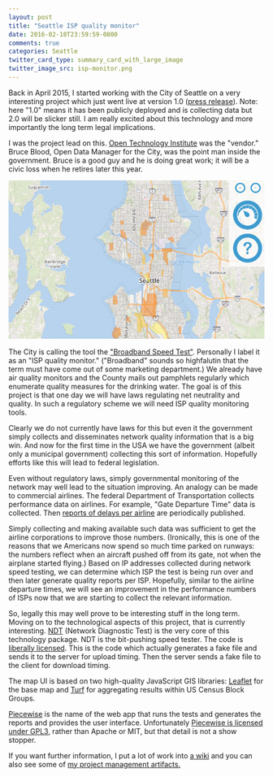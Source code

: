 ```yaml
---
layout: post
title: "Seattle ISP quality monitor"
date: 2016-02-18T23:59:59-0800
comments: true
categories: Seattle
twitter_card_type: summary_card_with_large_image
twitter_image_src: isp-monitor.png
---
```

Back in April 2015, I started working with the City of Seattle on a very interesting project which just went live at version 1.0 ([press release](https://www.newamerica.org/oti/seattle-launches-broadband-speed-test-in-partnership-with-oti/)).
Note: here "1.0" means it has been publicly deployed and is collecting data but 2.0 will be slicker still.
I am really excited about this technology and more importantly the long term legal implications.

I was the project lead on this.
[Open Technology Institute](https://www.newamerica.org/oti) was the "vendor."
Bruce Blood, Open Data Manager for the City, was the point man inside the government.
Bruce is a good guy and he is doing great work; it will be a civic loss when he retires later this year.

<a title="ISP quality map" href='http://www.seattle.gov/broadband-speed-test'><img src='isp-monitor.png' class='center' alt="ISP quality map" /></a>

The City is calling the tool the ["Broadband Speed Test"](http://www.seattle.gov/broadband-speed-test).
Personally I label it as an "ISP quality monitor."
("Broadband" sounds so highfalutin that the term must have come out of some marketing department.)
We already have air quality monitors and the County mails out pamphlets regularly which enumerate quality measures for the drinking water.
The goal is of this project is that one day we will have laws regulating net neutrality and quality.
In such a regulatory scheme we will need ISP quality monitoring tools.

Clearly we do not currently have laws for this but even it the government simply collects and disseminates network quality information that is a big win.
And now for the first time in the USA we have the government (albeit only a municipal government) collecting this sort of information.
Hopefully efforts like this will lead to federal legislation.

Even without regulatory laws, simply governmental monitoring of the network may well lead to the situation improving.
An analogy can be made to commercial airlines.
The federal Department of Transportation collects performance data on airlines.
For example, "Gate Departure Time" data is collected.
Then [reports of delays per airline](https://www.rita.dot.gov/bts/sites/rita.dot.gov.bts/files/press_releases/airline_ontime_statistics.html) are periodically published.

Simply collecting and making available such data was sufficient to get the airline corporations to improve those numbers.
(Ironically, this is one of the reasons that we Americans now spend so much time parked on runways: the numbers reflect when an aircraft pushed off from its gate, not when the airplane started flying.)
Based on IP addresses collected during network speed testing, we can determine which ISP the test is being run over and then later generate quality reports per ISP.
Hopefully, similar to the airline departure times, we will see an improvement in the performance numbers of ISPs now that we are starting to collect the relevant information.

So, legally this may well prove to be interesting stuff in the long term. Moving on to the technological aspects of this project, that is currently interesting.
[NDT](http://www.measurementlab.net/tools/ndt/) (Network Diagnostic Test) is the very core of this technology package.
NDT is the bit-pushing speed tester.
The code is [liberally licensed](https://github.com/ndt-project/ndt/blob/master/COPYING).
This is the code which actually generates a fake file and sends it to the server for upload timing.
Then the server sends a fake file to the client for download timing.

The map UI is based on two high-quality JavaScript GIS libraries: [Leaflet](http://leafletjs.com/) for the base map and [Turf](http://turfjs.org/) for aggregating results within US Census Block Groups.

[Piecewise](https://github.com/opentechinstitute/piecewise) is the name of the web app that runs the tests and generates the reports and provides the user interface.
Unfortunately [Piecewise is licensed under GPL3](https://github.com/opentechinstitute/piecewise/blob/master/LICENSE), rather than Apache or MIT, but that detail is not a show stopper.

If you want further information, I put a lot of work into [a wiki](https://github.com/openseattle/seattlespeeds/wiki) and you can also see some of [my project management artifacts.](http://tigue.com/seattlespeeds/)

